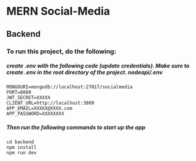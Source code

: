 # MERN Social-Media

## Backend

### To run this project, do the following:

##### create .env with the following code (update credentials). Make sure to create .env in the root directory of the project. nodeapi/.env

```
MONGOURI=mongodb://localhost:27017/socialmedia
PORT=8080
JWT_SECRET=XXXXX 
CLIENT_URL=http://localhost:3000
APP_EMAIL=XXXXX@XXXX.com
APP_PASSWORD=XXXXXXXX
```

##### Then run the following commands to start up the app

```
cd backend
npm install
npm run dev
```

